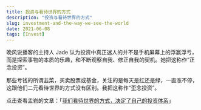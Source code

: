 ```yaml
---
title: 投资与看待世界的方式
description: "投资与看待世界的方式"
slug: investment-and-the-way-we-see-the-world
date: 2021-06-08
tags: [Invest]
---
```


晚风说播客的主持人 Jade 认为投资中真正迷人的并不是手机屏幕上的浮赢浮亏，而是探索事物的本质的乐趣，和不断观察自我、修正自我的契机。她把这称作“正念投资”。

<!-- truncate -->

那些亏钱的所谓韭菜，买卖股票或基金，关注的是每天是红还是绿，一直涨不停，这跟他们二元看待世界的方式没有区别。我把这称作“歪念投资”。

点击查看孟岩的文章：「[我们看待世界的方式，决定了自己的投资体系](https://mp.weixin.qq.com/s/UTKskgmAjxkiOwyXY78M1A)」
